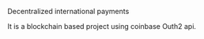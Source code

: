 Decentralized international payments

It is a blockchain based project using coinbase Outh2 api. 


